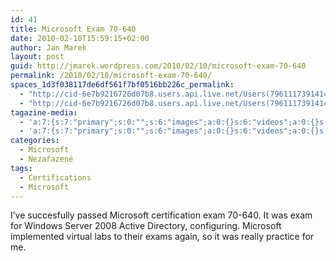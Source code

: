```yaml
---
id: 41
title: Microsoft Exam 70-640
date: 2010-02-10T15:59:15+02:00
author: Jan Marek
layout: post
guid: http://jmarek.wordpress.com/2010/02/10/microsoft-exam-70-640
permalink: /2010/02/10/microsoft-exam-70-640/
spaces_1d3f038117de6df561f7bf0516bb226c_permalink:
  - "http://cid-6e7b9216726d07b8.users.api.live.net/Users(7961117391414167480)/Blogs('6E7B9216726D07B8!242')/Entries('6E7B9216726D07B8!252')?authkey=EpZNAU0huAk%24"
  - "http://cid-6e7b9216726d07b8.users.api.live.net/Users(7961117391414167480)/Blogs('6E7B9216726D07B8!242')/Entries('6E7B9216726D07B8!252')?authkey=EpZNAU0huAk%24"
tagazine-media:
  - 'a:7:{s:7:"primary";s:0:"";s:6:"images";a:0:{}s:6:"videos";a:0:{}s:11:"image_count";s:1:"0";s:6:"author";s:8:"17238236";s:7:"blog_id";s:8:"16623371";s:9:"mod_stamp";s:19:"2010-02-10 15:07:05";}'
  - 'a:7:{s:7:"primary";s:0:"";s:6:"images";a:0:{}s:6:"videos";a:0:{}s:11:"image_count";s:1:"0";s:6:"author";s:8:"17238236";s:7:"blog_id";s:8:"16623371";s:9:"mod_stamp";s:19:"2010-02-10 15:07:05";}'
categories:
  - Microsoft
  - Nezařazené
tags:
  - Certifications
  - Microsoft
---
```

<div id="msgcns!6E7B9216726D07B8!252" class="bvMsg">
  I&#8217;ve succesfully passed Microsoft certification exam 70-640. It was exam for Windows Server 2008 Active Directory, configuring. Microsoft implemented virtual labs to their exams again, so it was really practice for me.
</div>
